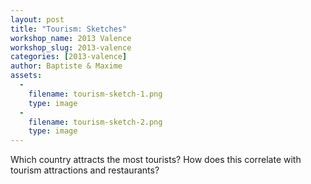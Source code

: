 ```yaml
---
layout: post
title: "Tourism: Sketches"
workshop_name: 2013 Valence
workshop_slug: 2013-valence
categories: [2013-valence]
author: Baptiste & Maxime 
assets:
  -
    filename: tourism-sketch-1.png
    type: image
  -
    filename: tourism-sketch-2.png
    type: image
---
```

Which country attracts the most tourists? How does this correlate with tourism attractions and restaurants?
